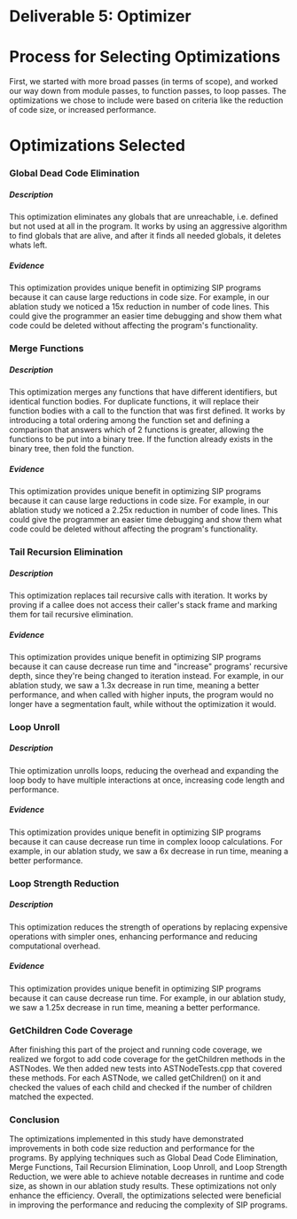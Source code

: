 Deliverable 5: Optimizer
=========

# Process for Selecting Optimizations
First, we started with more broad passes (in terms of scope), and worked our way down from module passes, to function passes, to loop passes. The optimizations we chose to include were based on criteria like the reduction of code size, or increased performance.


# Optimizations Selected
### Global Dead Code Elimination
##### Description 
This optimization eliminates any globals that are unreachable, i.e. defined but not used at all in the program. It works by using an aggressive algorithm to find globals that are alive, and after it finds all needed globals, it deletes whats left.

##### Evidence
This optimization provides unique benefit in optimizing SIP programs because it can cause large reductions in code size. For example, in our ablation study we noticed a 15x reduction in number of code lines. This could give the programmer an easier time debugging and show them what code could be deleted without affecting the program's functionality.


### Merge Functions
##### Description 
This optimization merges any functions that have different identifiers, but identical function bodies. For duplicate functions, it will replace their function bodies with a call to the function that was first defined. It works by introducing a total ordering among the function set and defining a comparison that answers which of 2 functions is greater, allowing the functions to be put into a binary tree. If the function already exists in the binary tree, then fold the function.

##### Evidence
This optimization provides unique benefit in optimizing SIP programs because it can cause large reductions in code size. For example, in our ablation study we noticed a 2.25x reduction in number of code lines. This could give the programmer an easier time debugging and show them what code could be deleted without affecting the program's functionality.


### Tail Recursion Elimination
##### Description 
This optimization replaces tail recursive calls with iteration. It works by proving if a callee does not access their caller's stack frame and marking them for tail recursive elimination.

##### Evidence
This optimization provides unique benefit in optimizing SIP programs because it can cause decrease run time and "increase" programs' recursive depth, since they're being changed to iteration instead. For example, in our ablation study, we saw a 1.3x decrease in run time, meaning a better performance, and when called with higher inputs, the program would no longer have a segmentation fault, while without the optimization it would.


### Loop Unroll
##### Description
Thie optimization unrolls loops, reducing the overhead and expanding the loop body to have multiple interactions at once, increasing code length and performance.

##### Evidence
This optimization provides unique benefit in optimizing SIP programs because it can cause decrease run time in complex looop calculations. For example, in our ablation study, we saw a 6x decrease in run time, meaning a better performance.


### Loop Strength Reduction
##### Description
This optimization reduces the strength of operations by replacing expensive operations with simpler ones, enhancing performance and reducing computational overhead.

##### Evidence
This optimization provides unique benefit in optimizing SIP programs because it can cause decrease run time. For example, in our ablation study, we saw a 1.25x decrease in run time, meaning a better performance.

### GetChildren Code Coverage
After finishing this part of the project and running code coverage, we realized we forgot to add code coverage for the getChildren methods in the ASTNodes. We then added new tests into ASTNodeTests.cpp that covered these methods. For each ASTNode, we called getChildren() on it and checked the values of each child and checked if the number of children matched the expected.

### Conclusion

The optimizations implemented in this study have demonstrated improvements in both code size reduction and performance for the programs. By applying techniques such as Global Dead Code Elimination, Merge Functions, Tail Recursion Elimination, Loop Unroll, and Loop Strength Reduction, we were able to achieve notable decreases in runtime and code size, as shown in our ablation study results. These optimizations not only enhance the efficiency. Overall, the optimizations selected were beneficial in improving the performance and reducing the complexity of SIP programs.

